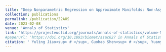 ```yaml
---
title: "Deep Nonparametric Regression on Approximate Manifolds: Non-Asymptotic Error Bounds with Polynomial Prefactors"
collection: publications
permalink: /publication/22AOS
date: 2023-02-08
venue: 'Annals of Statistics'
link: 'https://projecteuclid.org/journals/annals-of-statistics/volume-51/issue-2/Deep-nonparametric-regression-on-approximate-manifolds--Nonasymptotic-error-bounds/10.1214/23-AOS2266.short'
#paperurl: 'https://doi.org/10.1093/biomet/asac027 in Annals of Statistics'
citation: ' Yuling Jiao<sup> # </sup>, Guohao Shen<sup> # </sup>, Yuanyuan Lin* and Jian Huang*. (2023). &quot; Deep nonparametric regression on approximate manifolds: Nonasymptotic error bounds with polynomial prefactors. &quot; <i> Annals of Statistics.</i> 51(2): 691-716.'
---
```

